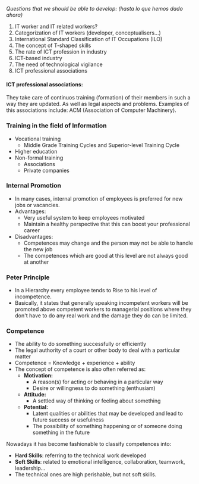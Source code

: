 *Questions that we should be able to develop: (hasta lo que hemos dado ahora)* 

1. IT worker and IT related workers? 
2. Categorization of IT workers (developer, conceptualisers...)
3. International Standard Classification of IT Occupations (ILO) 
4. The concept of T-shaped skills 
5. The rate of ICT profession in industry 
6. ICT-based industry 
7. The need of technological vigilance
8. ICT professional associations 

#### ICT professional associations: 
They take care of continuos training (formation) of their members in such a way they are updated. As well as legal aspects and problems. 
Examples of this associations include: ACM (Association of Computer Machinery). 

### Training in the field of Information 
+ Vocational training
    + Middle Grade Training Cycles and Superior-level Training Cycle 
+ Higher education 
+ Non-formal training
    + Associations 
    + Private companies 

### Internal Promotion
+ In many cases, internal promotion of employees is preferred for new jobs or vacancies. 
+ Advantages: 
    + Very useful system to keep employees motivated
    + Maintain a healthy perspective that this can boost your professional career
+ Disadvantages: 
    + Competences may change and the person may not be able to handle the new job
    + The competences which are good at this level are not always good at another

### Peter Principle 
+ In a Hierarchy every employee tends to Rise to his level of incompetence.
+ Basically, it states that generally speaking incompetent workers will be promoted above competent workers to managerial positions where they don't have to do any real work and the damage they do can be limited. 

### Competence
+ The ability to do something successfully or efficiently
+ The legal authority of a court or other body to deal with a particular matter 
+ Competence = Knowledge + experience + ability 
+ The concept of competence is also often referred as: 
    + **Motivation:** 
        + A reason(s) for acting or behaving in a particular way
        + Desire or willingness to do something (enthusiam)
    + **Attitude:** 
        + A settled way of thinking or feeling about something
    + **Potential:** 
        + Latent qualities or abilities that may be developed and lead to future success or usefulness
        + The possibility of something happening or of someone doing something in the future

Nowadays it has become fashionable to classify competences into: 
+ **Hard Skills**: referring to the technical work developed
+ **Soft Skills**: related to emotional intelligence, collaboration, teamwork, leadership...
+ The technical ones are high perishable, but not soft skills.
























